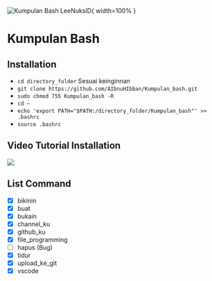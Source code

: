 ![Kumpulan Bash LeeNuksID](https://lh3.googleusercontent.com/trOh8jyrPCWIesAJze1Y5seaQEtbCfDuHniVhp876ZBSE2kdg3kqpzkQ0_EorV09Qt8R58jz-mvy "Kumpulan Bash Linux - LeeNuksID"){ width=100% }

# Kumpulan Bash 

## Installation

 - `cd directory_folder` Sesuai keinginnan
 - `git clone https://github.com/AIbnuHIbban/Kumpulan_bash.git`
 - `sudo chmod 755 Kumpulan_bash -R`
 - `cd ~`
 - `echo 'export PATH="$PATH:/directory_folder/Kumpulan_bash"' >> .bashrc`
 - `source .bashrc`
 
## Video Tutorial Installation

[![](http://img.youtube.com/vi/K3wtjZlyklY/0.jpg)](http://www.youtube.com/watch?v=K3wtjZlyklY "")

## List Command

 - [x] bikinin
 - [x] buat
 - [x] bukain
 - [x] channel_ku
 - [x] github_ku
 - [x] file_programming
 - [ ] hapus (Bug)
 - [x] tidur
 - [x] upload_ke_git
 - [x] vscode
